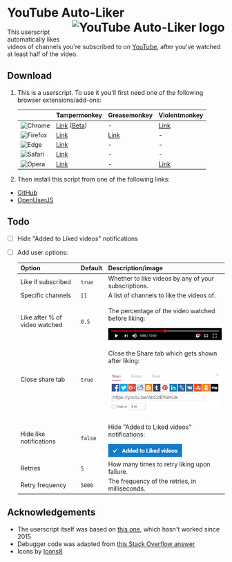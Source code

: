 # YouTube Auto-Liker <img src="https://cdn.rawgit.com/HatScripts/YouTubeAutoLiker/master/logo.svg" alt="YouTube Auto-Liker logo" height="48" align="right">

This userscript automatically likes videos of channels you're subscribed to on [YouTube](https://www.youtube.com/), after you've watched at least half of the video.

## Download

1. This is a userscript. To use it you'll first need one of the following browser extensions/add-ons:

   |   | Tampermonkey | Greasemonkey | Violentmonkey |
   |---|--------------|--------------|---------------|
   ![Chrome](https://hatscripts.com/a.svg?i=chrome&w=24 "Chrome") | [Link](https://chrome.google.com/webstore/detail/tampermonkey/dhdgffkkebhmkfjojejmpbldmpobfkfo) ([Beta](https://chrome.google.com/webstore/detail/tampermonkey-beta/gcalenpjmijncebpfijmoaglllgpjagf)) | - | [Link](https://chrome.google.com/webstore/detail/violentmonkey/jinjaccalgkegednnccohejagnlnfdag)
   ![Firefox](https://hatscripts.com/a.svg?i=firefox&w=24 "Firefox") | [Link](https://addons.mozilla.org/firefox/addon/tampermonkey/) | [Link](https://addons.mozilla.org/firefox/addon/greasemonkey/) | - |
   ![Edge](https://hatscripts.com/a.svg?i=microsoft-edge&w=24 "Edge") | [Link](https://www.microsoft.com/store/apps/9NBLGGH5162S) | - | - |
   ![Safari](https://hatscripts.com/a.svg?i=safari&w=24 "Safari") | [Link](https://safari.tampermonkey.net/tampermonkey.safariextz) | - | - |
   ![Opera](https://hatscripts.com/a.svg?i=opera&w=24 "Opera") | [Link](https://addons.opera.com/extensions/details/tampermonkey-beta/) | - | [Link](https://addons.opera.com/extensions/details/violent-monkey/)

2. Then install this script from one of the following links:
* [GitHub](https://github.com/HatScripts/YouTubeAutoLiker/raw/master/youtube-auto-liker.user.js)
* [OpenUserJS](https://openuserjs.org/install/HatScripts/YouTube_Auto-Liker.user.js)

## Todo

- [ ] Hide "Added to Liked videos" notifications
- [ ] Add user options:

    Option                        | Default     | Description/image
    ----------------------------- | ----------- | -----------------
    Like if subscribed            | `true`      | Whether to like videos by any of your subscriptions.
    Specific channels             | `[]`        | A list of channels to like the videos of.
    Like after % of video watched | `0.5`       | <p>The percentage of the video watched before liking:</p>![](readme-images/video-half-watched.png)
    Close share tab               | `true`      | <p>Close the Share tab which gets shown after liking:</p>![](readme-images/share-tab.png)
    Hide like notifications       | `false`     | <p>Hide "Added to Liked videos" notifications:</p>![](readme-images/like-notification.png)
    Retries                       | `5`         | How many times to retry liking upon failure.
    Retry frequency               | `5000`      | The frequency of the retries, in milliseconds.

## Acknowledgements

- The userscript itself was based on [this one](https://greasyfork.org/en/scripts/4948-youtube-auto-like-videos), which hasn't worked since 2015
- Debugger code was adapted from [this Stack Overflow answer](http://stackoverflow.com/a/32928812/2203482)
- Icons by [Icons8](https://icons8.com/)